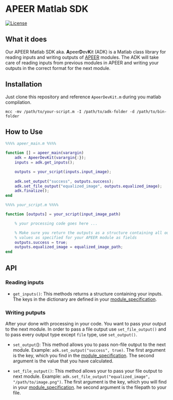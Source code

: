 # APEER Matlab SDK

[![License](https://img.shields.io/badge/Code%20License-MIT-blue.svg)](https://github.com/apeer-micro/apeer-matlab-sdk/blob/master/LICENSE)

## What it does

Our APEER Matlab SDK aka. **A**peer**D**ev**K**it (ADK) is a Matlab class library for reading inputs and writing outputs of [APEER](https://www.apeer.com) modules. The ADK will take care of reading inputs from previous modules in APEER and writing your outputs in the correct format for the next module.

## Installation

Just clone this repository and reference `ApeerDevKit.m` during you matlab compilation.

`mcc -mv /path/to/your-script.m -I /path/to/adk-folder -d /path/to/bin-folder`

## How to Use

```matlab
%%%% apeer_main.m %%%%

function [] = apeer_main(varargin)
    adk = ApeerDevKit(varargin{:});
    inputs = adk.get_inputs();

    outputs = your_script(inputs.input_image);
    
    adk.set_output("success", outputs.success);
    adk.set_file_output("equalized_image", outputs.equalized_image);
    adk.finalize();
end

%%%% your_script.m %%%%

function [outputs] = your_script(input_image_path)

    % your processing code goes here ...

    % Make sure you return the outputs as a structure containing all output
    % values as specified for your APEER module as fields
    outputs.success = true;
    outputs.equalized_image = equalized_image_path;
end
```

## API

### Reading inputs

* `get_inputs()`: This methods returns a structure containing your inputs. The keys in the dictionary are defined in your [module_specification](http://cadevelop.blob.core.windows.net/public/adk_github_wiki/inputs_spec.png).

### Writing putputs

After your done with processing in your code. You want to pass your output to the next module. In order to pass a file output use `set_file_output()` and to pass every output type except `file` type, use `set_output()`. 

* `set_output`(): This method allows you to pass non-file output to the next module. Example: `adk.set_output("success", true)`. The first argument is the key, which you find in the [module_specification](http://cadevelop.blob.core.windows.net/public/adk_github_wiki/inputs_spec.png). The second argument is the value that you have calculated.

* `set_file_output()`: This method allows your to pass your file output to next module. 
Example: `adk.set_file_output("equalized_image", "/path/to/image.png")`. The first argument is the key, which you will find in your [module_specification](http://cadevelop.blob.core.windows.net/public/adk_github_wiki/inputs_spec.png). he second argument is the filepath to your file.